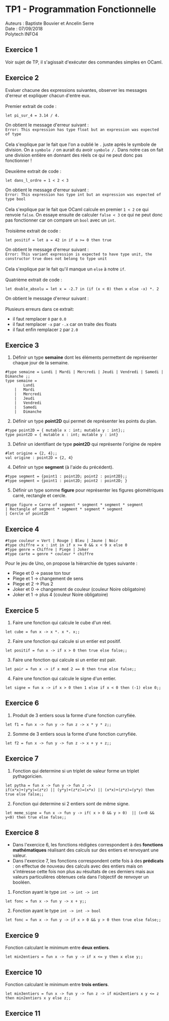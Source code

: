 # TP1 - Programmation Fonctionnelle
Auteurs : Baptiste Bouvier et Ancelin Serre \
Date : 07/09/2018 \
Polytech INFO4

## Exercice 1
Voir sujet de TP, il s'agissait d'exécuter des commandes simples en OCaml.

## Exercice 2
Evaluer chacune des expressions suivantes, observer les messages d'erreur et expliquer chacun d'entre eux. \
\
Premier extrait de code :
```
let pi_sur_4 = 3.14 / 4.
```

On obtient le message d'erreur suivant : \
`Error: This expression has type float but an expression was expected of type` \
\
Cela s'explique par le fait que l'on a oublié le `.` juste après le symbole de division. On a `symbole /` on aurait du avoir `symbole /.` Dans notre cas on fait une division entière en donnant des réels ce qui ne peut donc pas fonctionner !  \
\
Deuxième extrait de code :

```
let dans_l_ordre = 1 < 2 < 3
```
On obtient le message d'erreur suivant : \
`Error: This expression has type int but an expression was expected of type bool` \
\
Cela s'explique par le fait que OCaml calcule en premier `1 < 2` ce qui renvoie `false`. On essaye ensuite de calculer `false < 3` ce qui ne peut donc pas fonctionner car on compare un `bool` avec un `int`. \
\
Troisième extrait de code :
```
let positif = let a = 42 in if a >= 0 then true
```
On obtient le message d'erreur suivant : \
`Error: This variant expression is expected to have type unit, the constructor true does not belong to type unit` \
\
Cela s'explique par le fait qu'il manque un `else` à notre `if`. \
\
Quatrième extrait de code :
```
let double_absolu = let x = -2.7 in (if (x < 0) then x else -x) *. 2
```
On obtient le message d'erreur suivant : \
\
Plusieurs erreurs dans ce extrait:
- il faut remplacer `0` par `0.0`
- il faut remplacer `-x` par `-.x` car on traite des floats
- il faut enfin remplacer `2` par `2.0`

## Exercice 3

1) Définir un type **semaine** dont les éléments permettent de représenter chaque jour de la semaine.

```
#type semaine = Lundi | Mardi | Mercredi | Jeudi | Vendredi | Samedi | Dimanche ;;
type semaine =
        Lundi
    |   Mardi
    |   Mercredi
    |   Jeudi
    |   Vendredi
    |   Samedi
    |   Dimanche
```
2) Définir un type **point2D** qui permet de représenter les points du plan.
```
#type point2D = { mutable x : int; mutable y : int};;
type point2D = { mutable x : int; mutable y : int}
```
3) Définir un identifiant de type **point2D** qui représente l'origine de repère
```
#let origine = {2, 4};;
val origine : point2D = {2, 4}
```
4) Définir un type **segment** (à l'aide du précédent).
```
#type segment = {point1 : point2D; point2 : point2D};;
#type segment = {point1 : point2D; point2 : point2D; }
```
5) Définir un type somme **figure** pour représenter les figures géométriques carré, rectangle et cercle.
```
#type figure = Carre of segment * segment * segment * segment
| Rectangle of segment * segment * segment * segment
| Cercle of point2D
```

## Exercice 4
```
#type couleur = Vert | Rouge | Bleu | Jaune | Noir
#type chiffre = x : int in if x >= 0 && x < 9 x else 0
#type genre = Chiffre | Piege | Joker
#type carte = genre * couleur * chiffre
```
Pour le jeu de Uno, on propose la hiérarchie de types suivante :
- Piege et 0 -> passe ton tour
- Piege et 1 -> changement de sens
- Piege et 2 -> Plus 2
- Joker et 0 -> changement de couleur (couleur Noire obligatoire)
- Joker et 1 -> plus 4 (couleur Noire obligatoire)

## Exercice 5
1) Faire une fonction qui calcule le cube d'un réel.
```
let cube = fun x -> x *. x *. x;;
```
2) Faire une fonction qui calcule si un entier est positif.
```
let positif = fun x -> if x > 0 then true else false;;
```
3) Faire une fonction qui calcule si un entier est pair.
```
let pair = fun x -> if x mod 2 == 0 then true else false;;
```
4) Faire une fonction qui calcule le signe d'un entier.
```
let signe = fun x -> if x > 0 then 1 else if x < 0 then (-1) else 0;;
```

## Exercice 6
1) Produit de 3 entiers sous la forme d'une fonction curryfiée.
```
let f1 = fun x -> fun y -> fun z -> x * y * z;;
```
2) Somme de 3 entiers sous la forme d'une fonction curryfiée.
```
let f2 = fun x -> fun y -> fun z -> x + y + z;;
```

## Exercice 7
1) Fonction qui determine si un triplet de valeur forme un triplet pythagoricien.
```
let pytha = fun x -> fun y -> fun z ->
if(x*x)+(y*y)=(z*z) || (y*y)+(z*z)=(x*x) || (x*x)+(z*z)=(y*y) then true else false;;
```
2) Fonction qui determine si 2 entiers sont de même signe.
```
let meme_signe = fun x -> fun y -> if( x > 0 && y > 0)  || (x<0 && y<0) then true else false;;
```

## Exercice 8
- Dans l'exercice 6, les fonctions rédigées correspondent à des **fonctions mathématiques** réalisant des calculs sur des entiers et renvoyant une valeur.
- Dans l'exercice 7, les fonctions correspondent cette fois à des **prédicats** : on effectue de nouveau des calculs avec des entiers mais on s'intéresse cette fois non plus au résultats de ces derniers mais aux valeurs particulières obtenues cela dans l'objectif de renvoyer un booléen.

1) Fonction ayant le type `int -> int -> int`
```
let fonc = fun x -> fun y -> x + y;;
```
2) Fonction ayant le type `int -> int -> bool`
```
let fonc = fun x -> fun y -> if x > 0 && y > 0 then true else false;;
```

## Exercice 9
Fonction calculant le minimum entre **deux entiers**.
```
let min2entiers = fun x -> fun y -> if x <= y then x else y;;
```
## Exercice 10
Fonction calculant le minimum entre **trois entiers**.
```
let min3entiers = fun x -> fun y -> fun z -> if min2entiers x y <= z then min2entiers x y else z;;
```

## Exercice 11

